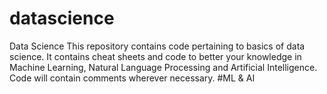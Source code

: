 # datascience
Data Science
This repository contains code pertaining to basics of data science.
It contains cheat sheets and code to better your knowledge in Machine Learning, Natural Language Processing and Artificial Intelligence.
Code will contain comments wherever necessary.
#ML & AI
